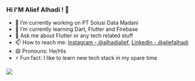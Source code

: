 ### Hi I'M Alief Alhadi ! 👋

- 🔭 I’m currently working on PT Solusi Data Madani
- 🌱 I’m currently learning Dart, Flutter and Firebase
- 💬 Ask me about Flutter or any tech related stuff
- 📫 How to reach me: [Instagram - @alhadialief](https://www.instagram.com/alhadialief/), [LinkedIn - @aliefalhadi](https://www.linkedin.com/in/alief-alhadi-23337a182)
- 😄 Pronouns: He/His
- ⚡ Fun fact: I like to learn new tech stack in my spare time




<img src="https://github-readme-stats.vercel.app/api?username=aliefalhadi&&show_icons=true&title_color=ffffff&icon_color=bb2acf&text_color=daf7dc&bg_color=151515"/>
